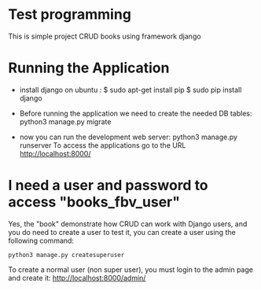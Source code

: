 # Test programming 

This is simple project CRUD books using framework django

# Running the Application

- install django on ubuntu :
  $ sudo apt-get install pip
  $ sudo pip install django

- Before running the application we need to create the needed DB tables:
  python3 manage.py migrate

- now you can run the development web server:
   python3 manage.py runserver
  To access the applications go to the URL <http://localhost:8000/>


# I need a user and password to access "books\_fbv\_user"

Yes, the "book" demonstrate how CRUD can work with Django users, and you do
need to create a user to test it, you can create a user using the following command:

    python3 manage.py createsuperuser

To create a normal user (non super user), you must login to the admin page and
create it: <http://localhost:8000/admin/>